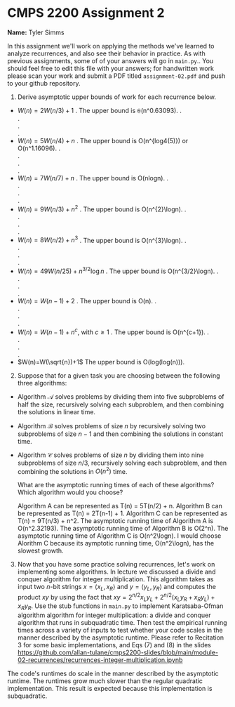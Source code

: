 # CMPS 2200 Assignment 2

**Name:** Tyler Simms

In this assignment we'll work on applying the methods we've learned to analyze recurrences, and also see their behavior
in practice. As with previous
assignments, some of of your answers will go in `main.py`.. You
should feel free to edit this file with your answers; for handwritten
work please scan your work and submit a PDF titled `assignment-02.pdf`
and push to your github repository.


1. Derive asymptotic upper bounds of work for each recurrence below.
  * $W(n)=2W(n/3)+1$
.  The upper bound is ⍬(n^0.63093). 
.  
.  
.  
.  
  * $W(n)=5W(n/4)+n$
.  The upper bound is O(n^{log4(5)}) or O(n^1.16096).
.  
.  
.  
.  
  * $W(n)=7W(n/7)+n$
.  The upper bound is O(nlogn).
.  
.  
.  
.  
  * $W(n)=9W(n/3)+n^2$
.  The upper bound is O(n^{2}\logn).
.  
.  
.  
.  
  * $W(n)=8W(n/2)+n^3$
.  The upper bound is O(n^{3}\logn).
.  
.  
.  
.  
  * $W(n)=49W(n/25)+n^{3/2}\log n$
.  The upper bound is O(n^{3/2}\logn).
.  
.  
.  
.  
  * $W(n)=W(n-1)+2$
.  The upper bound is O(n).
.  
.  
.  
.  
  * $W(n)= W(n-1)+n^c$, with $c\geq 1$
.  The upper bound is O(n^{c+1}).
.  
.  
.  
.  
  * $W(n)=W(\sqrt{n})+1$
    The upper bound is O(log(log(n))).


2. Suppose that for a given task you are choosing between the following three algorithms:

  * Algorithm $\mathcal{A}$ solves problems by dividing them into
      five subproblems of half the size, recursively solving each
      subproblem, and then combining the solutions in linear time.
    
  * Algorithm $\mathcal{B}$ solves problems of size $n$ by
      recursively solving two subproblems of size $n-1$ and then
      combining the solutions in constant time.
    
  * Algorithm $\mathcal{C}$ solves problems of size $n$ by dividing
      them into nine subproblems of size $n/3$, recursively solving
      each subproblem, and then combining the solutions in $O(n^2)$
      time.

    What are the asymptotic running times of each of these algorithms?
    Which algorithm would you choose?

    Algorithm A can be represented as T(n) = 5T(n/2) + n. Algorithm B can be represented as T(n) = 2T(n-1) + 1. Algorithm C can be represented as T(n) = 9T(n/3) + n^2. The asymptotic running time of Algorithm A is O(n^2.32193). The asymptotic running time of Algorithm B is O(2^n). The asymptotic running time of Algorithm C is O(n^2\logn). I would choose Alorithm C because its aymptotic running time, O(n^2\logn), has the slowest growth.


3. Now that you have some practice solving recurrences, let's work on
  implementing some algorithms. In lecture we discussed a divide and
  conquer algorithm for integer multiplication. This algorithm takes
  as input two $n$-bit strings $x = \langle x_L, x_R\rangle$ and
  $y=\langle y_L, y_R\rangle$ and computes the product $xy$ by using
  the fact that $xy = 2^{n/2}x_Ly_L + 2^{n/2}(x_Ly_R+x_Ry_L) +
  x_Ry_R.$ Use the
  stub functions in `main.py` to implement Karatsaba-Ofman algorithm algorithm for integer
  multiplication: a divide and conquer algorithm that runs in
  subquadratic time. Then test the empirical running times across a
  variety of inputs to test whether your code scales in the manner
  described by the asymptotic runtime. Please refer to Recitation 3 for some basic implementations, and Eqs (7) and (8) in the slides https://github.com/allan-tulane/cmps2200-slides/blob/main/module-02-recurrences/recurrences-integer-multiplication.ipynb

The code's runtimes do scale in the manner described by the asymptotic runtime. The runtimes grow much slower than the regular quadratic implementation. This result is expected because this implementation is subquadratic.
 
 


